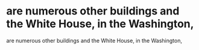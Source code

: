 # are numerous other buildings and the White House, in the Washington,

are numerous other buildings and the White House, in the Washington,